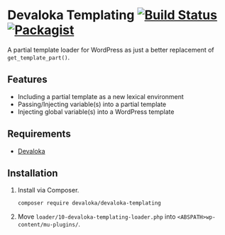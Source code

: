 # Devaloka Templating [![Build Status](https://travis-ci.org/devaloka/devaloka-templating.svg?branch=master)](https://travis-ci.org/devaloka/devaloka-templating) [![Packagist](https://img.shields.io/packagist/v/devaloka/devaloka-templating.svg)](https://packagist.org/packages/devaloka/devaloka-templating)

A partial template loader for WordPress as just a better replacement of
```get_template_part()```.

## Features

*   Including a partial template as a new lexical environment
*   Passing/Injecting variable(s) into a partial template
*   Injecting global variable(s) into a WordPress template

## Requirements

*   [Devaloka](https://github.com/devaloka/devaloka)

## Installation

1.  Install via Composer.

    ```sh
    composer require devaloka/devaloka-templating
    ```

2.  Move `loader/10-devaloka-templating-loader.php` into
    `<ABSPATH>wp-content/mu-plugins/`.
